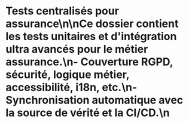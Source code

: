 # Tests centralisés pour assurance\n\nCe dossier contient les tests unitaires et d'intégration ultra avancés pour le métier assurance.\n- Couverture RGPD, sécurité, logique métier, accessibilité, i18n, etc.\n- Synchronisation automatique avec la source de vérité et la CI/CD.\n
